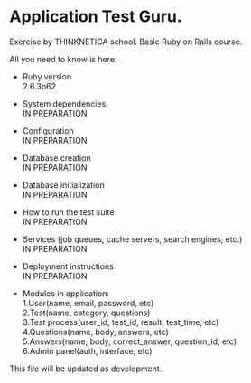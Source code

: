 # Application Test Guru. 

Exercise by THINKNETICA school. Basic Ruby on Rails course.

All you need to know is here:

* Ruby version\
2.6.3p62

* System dependencies\
IN PREPARATION

* Configuration\
IN PREPARATION

* Database creation\
IN PREPARATION

* Database initialization\
IN PREPARATION

* How to run the test suite\
IN PREPARATION

* Services (job queues, cache servers, search engines, etc.)\
IN PREPARATION

* Deployment instructions\
IN PREPARATION

* Modules in application:\
1.User(name, email, password, etc)\
2.Test(name, category, questions)\
3.Test process(user_id, test_id, result, test_time, etc)\
4.Questions(name, body, answers, etc)\
5.Answers(name, body, correct_answer, question_id, etc)\
6.Admin panel(auth, interface, etc)


This file will be updated as development. 

